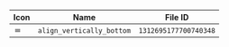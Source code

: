 | Icon | Name | File ID |
| ---  | ---  | ---     |
| ![](align_vertically_bottom.png) | `align_vertically_bottom` | `1312695177700740348` |
